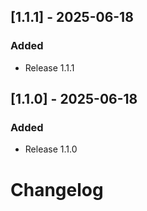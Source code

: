 ## [1.1.1] - 2025-06-18

### Added
- Release 1.1.1

## [1.1.0] - 2025-06-18

### Added
- Release 1.1.0

# Changelog

